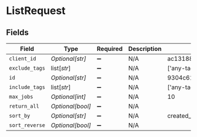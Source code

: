 # ListRequest


## Fields

| Field                                                            | Type                                                             | Required                                                         | Description                                                      | Example                                                          |
| ---------------------------------------------------------------- | ---------------------------------------------------------------- | ---------------------------------------------------------------- | ---------------------------------------------------------------- | ---------------------------------------------------------------- |
| `client_id`                                                      | *Optional[str]*                                                  | :heavy_minus_sign:                                               | N/A                                                              | ac13188e93c97a9c2e7cf8e86c7313156a73436036f30da1ececc2ce79f9ea51 |
| `exclude_tags`                                                   | list[*str*]                                                      | :heavy_minus_sign:                                               | N/A                                                              | ['any-tag']                                                      |
| `id`                                                             | *Optional[str]*                                                  | :heavy_minus_sign:                                               | N/A                                                              | 9304c616-291f-41ad-b862-54e133c0149e                             |
| `include_tags`                                                   | list[*str*]                                                      | :heavy_minus_sign:                                               | N/A                                                              | ['any-tag']                                                      |
| `max_jobs`                                                       | *Optional[int]*                                                  | :heavy_minus_sign:                                               | N/A                                                              | 10                                                               |
| `return_all`                                                     | *Optional[bool]*                                                 | :heavy_minus_sign:                                               | N/A                                                              |                                                                  |
| `sort_by`                                                        | *Optional[str]*                                                  | :heavy_minus_sign:                                               | N/A                                                              | created_at                                                       |
| `sort_reverse`                                                   | *Optional[bool]*                                                 | :heavy_minus_sign:                                               | N/A                                                              |                                                                  |